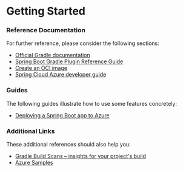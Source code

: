 # Getting Started

### Reference Documentation
For further reference, please consider the following sections:

* [Official Gradle documentation](https://docs.gradle.org)
* [Spring Boot Gradle Plugin Reference Guide](https://docs.spring.io/spring-boot/docs/3.2.5/gradle-plugin/reference/html/)
* [Create an OCI image](https://docs.spring.io/spring-boot/docs/3.2.5/gradle-plugin/reference/html/#build-image)
* [Spring Cloud Azure developer guide](https://aka.ms/spring/msdocs/developer-guide)

### Guides
The following guides illustrate how to use some features concretely:

* [Deploying a Spring Boot app to Azure](https://spring.io/guides/gs/spring-boot-for-azure/)

### Additional Links
These additional references should also help you:

* [Gradle Build Scans – insights for your project's build](https://scans.gradle.com#gradle)
* [Azure Samples](https://aka.ms/spring/samples)

